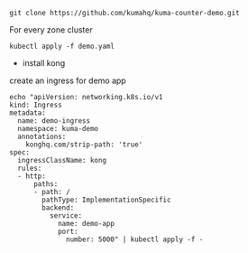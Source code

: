 
```
git clone https://github.com/kumahq/kuma-counter-demo.git
```

For every zone cluster

```
kubectl apply -f demo.yaml
```


- install kong

create an ingress for demo app

```
echo "apiVersion: networking.k8s.io/v1
kind: Ingress
metadata:
  name: demo-ingress
  namespace: kuma-demo
  annotations:
    konghq.com/strip-path: 'true'
spec:
  ingressClassName: kong
  rules:
  - http:
      paths:
      - path: /
        pathType: ImplementationSpecific
        backend:
          service:
            name: demo-app
            port: 
              number: 5000" | kubectl apply -f -
```